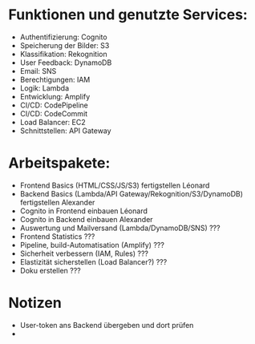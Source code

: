 
# Funktionen und genutzte Services:
- Authentifizierung: Cognito
- Speicherung der Bilder: S3
- Klassifikation: Rekognition
- User Feedback: DynamoDB
- Email: SNS
- Berechtigungen: IAM
- Logik: Lambda
- Entwicklung: Amplify
- CI/CD: CodePipeline
- CI/CD: CodeCommit
- Load Balancer: EC2
- Schnittstellen: API Gateway

# Arbeitspakete:
- Frontend Basics (HTML/CSS/JS/S3) fertigstellen                                Léonard
- Backend Basics (Lambda/API Gateway/Rekognition/S3/DynamoDB) fertigstellen     Alexander
- Cognito in Frontend einbauen                                                  Léonard
- Cognito in Backend einbauen                                                   Alexander
- Auswertung und Mailversand (Lambda/DynamoDB/SNS)                              ???
- Frontend Statistics                                                           ???
- Pipeline, build-Automatisation (Amplify)                                      ???
- Sicherheit verbessern (IAM, Rules)                                            ???
- Elastizität sicherstellen (Load Balancer?)                                    ???
- Doku erstellen                                                                ???

# Notizen
- User-token ans Backend übergeben und dort prüfen
- 
